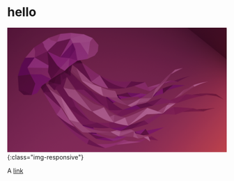 hello
======

![image title](/assets/images/test.png){:class="img-responsive"}

A [link](https://pigadi-vacation.github.io/studio)

